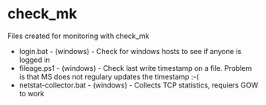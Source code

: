 # check_mk
Files created for monitoring with check_mk

  - login.bat - (windows) - Check for windows hosts to see if anyone is logged in  
  - fileage.ps1 - (windows) - Check last write timestamp on a file. Problem is that MS does not regulary updates the timestamp :-(  
  - netstat-collector.bat - (windows) - Collects TCP statistics, requiers GOW to work  

